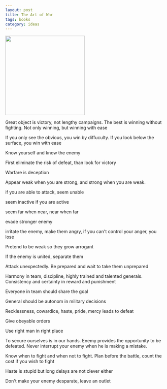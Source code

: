```yaml
---
layout: post
title: The Art of War 
tags: books
category: ideas 
---
```


<img height="250"  src="https://i.gr-assets.com/images/S/compressed.photo.goodreads.com/books/1453417993l/10534._SY475_.jpg" /> 


Great object is victory, not lengthy campaigns. The best is winning without fighting. Not only winning, but winning with ease 

If you only see the obvious, you win by diffuculty. If you look below the surface, you win with ease 

Know yourself and know the enemy 

First eliminate the risk of defeat, than look for victory 

Warfare is deception 

Appear weak when you are strong, and strong when you are weak.

if you are able to attack, seem unable 

seem inactive if you are active 

seem far when near, near when far 

evade stronger enemy

irritate the enemy, make them angry, if you can't control your anger, you lose 

Pretend to be weak so they grow arrogant 

If the enemy is united, separate them 

Attack unexpectedly. Be prepared and wait to take them unprepared

Harmony in team, discipline, highly trained and talented generals. Consistency and certainty in reward and punishment 

Everyone in team should share the goal 

General should be autonom in military decisions

Recklessness, cowardice, haste, pride, mercy leads to defeat 

Give obeyable orders

Use right man in right place 

To secure ourselves is in our hands. Enemy provides the opportunity to be defeated. Never interrupt your enemy when he is making a mistake.

Know when to fight and when not to fight. Plan before the battle, count the cost if you wish to fight 

Haste is stupid but long delays are not clever either

Don't make your enemy desparate, leave an outlet 